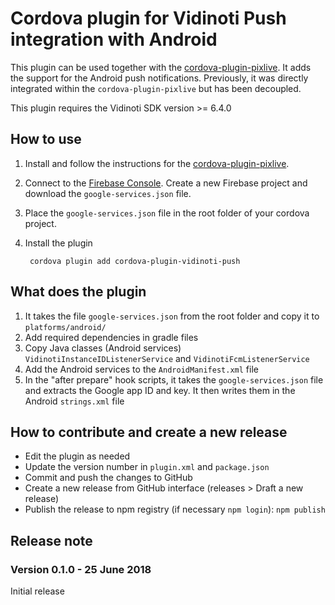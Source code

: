 # Cordova plugin for Vidinoti Push integration with Android

This plugin can be used together with the [cordova-plugin-pixlive](https://github.com/vidinoti/cordova-plugin-PixLive).
It adds the support for the Android push notifications. Previously, it was directly integrated within the `cordova-plugin-pixlive` but has been decoupled.

This plugin requires the Vidinoti SDK version >= 6.4.0

## How to use

1. Install and follow the instructions for the [cordova-plugin-pixlive](https://github.com/vidinoti/cordova-plugin-PixLive).
2. Connect to the [Firebase Console](https://console.firebase.google.com/). Create a new Firebase project and download the `google-services.json` file.
3. Place the `google-services.json` file in the root folder of your cordova project.
4. Install the plugin

        cordova plugin add cordova-plugin-vidinoti-push

## What does the plugin

1. It takes the file `google-services.json` from the root folder and copy it to `platforms/android/`
2. Add required dependencies in gradle files
3. Copy Java classes (Android services) `VidinotiInstanceIDListenerService` and `VidinotiFcmListenerService`
4. Add the Android services to the `AndroidManifest.xml` file
5. In the "after prepare" hook scripts, it takes the `google-services.json` file and extracts the Google app ID and key. It then writes them in the Android `strings.xml` file

## How to contribute and create a new release

* Edit the plugin as needed
* Update the version number in `plugin.xml` and `package.json`
* Commit and push the changes to GitHub
* Create a new release from GitHub interface (releases > Draft a new release)
* Publish the release to npm registry (if necessary `npm login`): `npm publish`

## Release note

### Version 0.1.0 - 25 June 2018

Initial release

